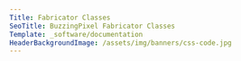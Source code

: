 ```yaml
---
Title: Fabricator Classes
SeoTitle: BuzzingPixel Fabricator Classes
Template: _software/documentation
HeaderBackgroundImage: /assets/img/banners/css-code.jpg
---
```

